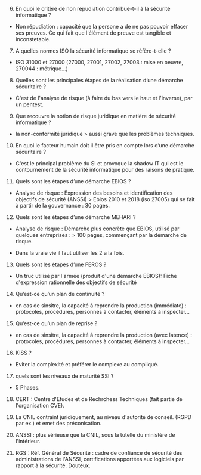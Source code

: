 6. En quoi le critère de non répudiation contribue-t-il à la sécurité informatique ?
* Non répudiation : capacité que la persone a de ne pas pouvoir effacer ses preuves. Ce qui fait que l'élément de preuve est tangible et inconstetable.

7. A quelles normes ISO la sécurité informatique se réfère-t-elle ?
* ISO 31000 et 27000 (27000, 27001, 27002, 27003 : mise en oeuvre, 270044 : métrique...)

8. Quelles sont les principales étapes de la réalisation d’une démarche sécuritaire ?
* C'est de l'analyse de risque (à faire du bas vers le haut et l'inverse), par un pentest.

9. Que recouvre la notion de risque juridique en matière de sécurité informatique ?
* la non-conformité juridique > aussi grave que les problèmes techniques.

10. En quoi le facteur humain doit il être pris en compte lors d’une démarche sécuritaire ?
* C'est le principal problème du SI et provoque la shadow IT qui est le contournement de la sécurité informatique pour des raisons de pratique.

11. Quels sont les étapes d’une démarche EBIOS ?
* Analyse de risque : Expression des besoins et identification des objectifs de sécurité (ANSSI) > Ebios 2010 et 2018 (iso 27005) qui se fait à partir de la gouvernance : 30 pages.

12. Quels sont les étapes d’une démarche MEHARI ?
* Analyse de risque : Démarche plus concrète que EBIOS, utilisé par quelques entreprises : > 100 pages, commençant par la démarche de risque.

* Dans la vraie vie il faut utiliser les 2 a la fois.

13. Quels sont les étapes d’une FEROS ?
* Un truc utilisé par l'armée (produit d'une démarche EBIOS): Fiche d'expression rationnelle des objectifs de sécurité

14. Qu’est-ce qu’un plan de continuité ?
* en cas de sinsitre, la capacité à reprendre la production (immédiate) : protocoles, procédures, personnes à contacter, éléments à inspecter...

15. Qu’est-ce qu’un plan de reprise ?
* en cas de sinsitre, la capacité à reprendre la production (avec latence) : protocoles, procédures, personnes à contacter, éléments à inspecter...

16. KISS ?
* Eviter la complexité et préférer le complexe au compliqué.

17. quels sont les niveaux de maturité SSI ?
* 5 Phases.

18. CERT : Centre d'Etudes et de Rechrchess Techniques (fait partie de l'organisation CVE).

20. La CNIL contraint juridiquement, au niveau d'autorité de conseil. (RGPD par ex.) et emet des préconisation.

21. ANSSI : plus sérieuse que la CNIL, sous la tutelle du ministère de l'intérieur.

22. RGS : Réf. Général de Sécurité : cadre de confiance de sécurité des administrations de l'ANSSI, certifications apportées aux logiciels par rapport à la sécurité. Douteux.
